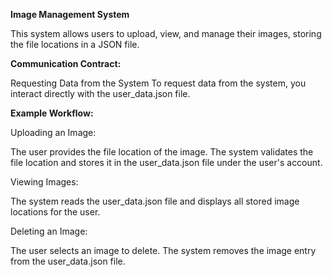 **Image Management System**

This system allows users to upload, view, and manage their images, storing the file locations in a JSON file.

**Communication Contract:**

Requesting Data from the System
To request data from the system, you interact directly with the user_data.json file.

**Example Workflow:**

Uploading an Image:

The user provides the file location of the image.
The system validates the file location and stores it in the user_data.json file under the user's account.

Viewing Images:

The system reads the user_data.json file and displays all stored image locations for the user.

Deleting an Image:

The user selects an image to delete.
The system removes the image entry from the user_data.json file.
